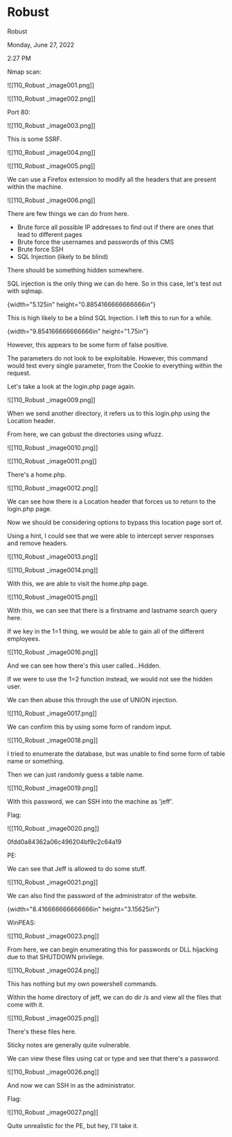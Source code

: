 # Robust

Robust

Monday, June 27, 2022

2:27 PM

Nmap scan:

!\[\[110\_Robust \_image001.png]]

&#x20;

!\[\[110\_Robust \_image002.png]]

&#x20;

Port 80:

!\[\[110\_Robust \_image003.png]]

&#x20;

This is some SSRF.

!\[\[110\_Robust \_image004.png]]

&#x20;

!\[\[110\_Robust \_image005.png]]

&#x20;

We can use a Firefox extension to modify all the headers that are present within the machine.

!\[\[110\_Robust \_image006.png]]

&#x20;

There are few things we can do from here.

* Brute force all possible IP addresses to find out if there are ones that lead to different pages
* Brute force the usernames and passwords of this CMS
* Brute force SSH
* SQL Injection (likely to be blind)

&#x20;

There should be something hidden somewhere.

SQL injection is the only thing we can do here. So in this case, let's test out with sqlmap.

{width="5.125in" height="0.8854166666666666in"}

&#x20;

This is high likely to be a blind SQL Injection. I left this to run for a while.

{width="9.854166666666666in" height="1.75in"}

However, this appears to be some form of false positive.

The parameters do not look to be exploitable. However, this command would test every single parameter, from the Cookie to everything within the request.

&#x20;

Let's take a look at the login.php page again.

!\[\[110\_Robust \_image009.png]]

&#x20;

When we send another directory, it refers us to this login.php using the Location header.

From here, we can gobust the directories using wfuzz.

&#x20;

!\[\[110\_Robust \_image0010.png]]

&#x20;

!\[\[110\_Robust \_image0011.png]]

&#x20;

There's a home.php.

!\[\[110\_Robust \_image0012.png]]

&#x20;

We can see how there is a Location header that forces us to return to the login.php page.

Now we should be considering options to bypass this location page sort of.

&#x20;

Using a hint, I could see that we were able to intercept server responses and remove headers.

!\[\[110\_Robust \_image0013.png]]

&#x20;

!\[\[110\_Robust \_image0014.png]]

&#x20;

With this, we are able to visit the home.php page.

!\[\[110\_Robust \_image0015.png]]

&#x20;

With this, we can see that there is a firstname and lastname search query here.

If we key in the 1=1 thing, we would be able to gain all of the different employees.

!\[\[110\_Robust \_image0016.png]]

&#x20;

And we can see how there's this user called...Hidden.

If we were to use the 1=2 function instead, we would not see the hidden user.

&#x20;

We can then abuse this through the use of UNION injection.

!\[\[110\_Robust \_image0017.png]]

&#x20;

We can confirm this by using some form of random input.

!\[\[110\_Robust \_image0018.png]]

&#x20;

I tried to enumerate the database, but was unable to find some form of table name or something.

Then we can just randomly guess a table name.

&#x20;

!\[\[110\_Robust \_image0019.png]]

&#x20;

With this password, we can SSH into the machine as 'jeff'.

&#x20;

Flag:

!\[\[110\_Robust \_image0020.png]]

0fdd0a84362a06c496204bf9c2c64a19

&#x20;

PE:

We can see that Jeff is allowed to do some stuff.

!\[\[110\_Robust \_image0021.png]]

&#x20;

We can also find the password of the administrator of the website.

{width="8.416666666666666in" height="3.15625in"}

&#x20;

WinPEAS:

&#x20;

!\[\[110\_Robust \_image0023.png]]

&#x20;

From here, we can begin enumerating this for passwords or DLL hijacking due to that SHUTDOWN privilege.

!\[\[110\_Robust \_image0024.png]]

This has nothing but my own powershell commands.

&#x20;

Within the home directory of jeff, we can do dir /s and view all the files that come with it.

!\[\[110\_Robust \_image0025.png]]

&#x20;

There's these files here.

Sticky notes are generally quite vulnerable.

We can view these files using cat or type and see that there's a password.

!\[\[110\_Robust \_image0026.png]]

&#x20;

And now we can SSH in as the administrator.

&#x20;

Flag:

!\[\[110\_Robust \_image0027.png]]

&#x20;

Quite unrealistic for the PE, but hey, I'll take it.

&#x20;
